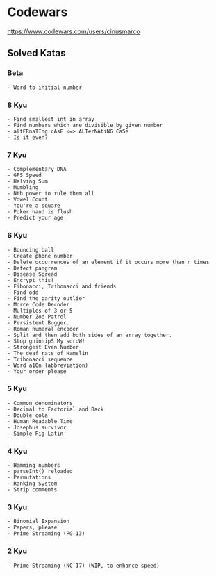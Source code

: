 # Codewars

https://www.codewars.com/users/cinusmarco

## Solved Katas

### Beta
    - Word to initial number
### 8 Kyu
    - Find smallest int in array
    - Find numbers which are divisible by given number
    - altERnaTIng cAsE <=> ALTerNAtiNG CaSe
    - Is it even?
### 7 Kyu
    - Complementary DNA
    - GPS Speed
    - Halving Sum
    - Mumbling
    - Nth power to rule them all
    - Vowel Count
    - You're a square
    - Poker hand is flush
    - Predict your age
### 6 Kyu
    - Bouncing ball
    - Create phone number
    - Delete occurrences of an element if it occurs more than n times
    - Detect pangram
    - Disease Spread
    - Encrypt this!
    - Fibonacci, Tribonacci and friends
    - Find odd
    - Find the parity outlier
    - Morce Code Decoder
    - Multiples of 3 or 5
    - Number Zoo Patrol
    - Persistent Bugger.
    - Roman numeral encoder
    - Split and then add both sides of an array together.
    - Stop gninnipS My sdroW!
    - Strongest Even Number
    - The deaf rats of Hamelin
    - Tribonacci sequence
    - Word a10n (abbreviation)
    - Your order please
### 5 Kyu
    - Common denominators
    - Decimal to Factorial and Back
    - Double cola
    - Human Readable Time
    - Josephus survivor
    - Simple Pig Latin
### 4 Kyu
    - Hamming numbers
    - parseInt() reloaded
    - Permutations
    - Ranking System
    - Strip comments
### 3 Kyu
    - Binomial Expansion
    - Papers, please
    - Prime Streaming (PG-13)
### 2 Kyu
    - Prime Streaming (NC-17) (WIP, to enhance speed)



